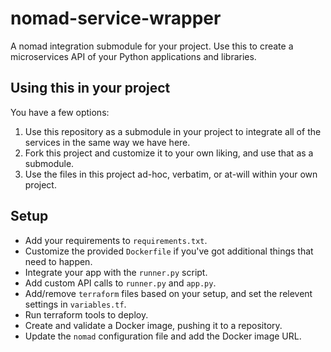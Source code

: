 # nomad-service-wrapper
A nomad integration submodule for your project.  Use this to create a
microservices API of your Python applications and libraries.

## Using this in your project

You have a few options:

1. Use this repository as a submodule in your project to integrate all of the
   services in the same way we have here.
2. Fork this project and customize it to your own liking, and use that as a
   submodule.
3. Use the files in this project ad-hoc, verbatim, or at-will within your own
   project.

## Setup

* Add your requirements to `requirements.txt`.
* Customize the provided `Dockerfile` if you've got additional things that need
  to happen.
* Integrate your app with the `runner.py` script.
* Add custom API calls to `runner.py` and `app.py`.
* Add/remove `terraform` files based on your setup, and set the relevent
  settings in `variables.tf`.
* Run terraform tools to deploy.
* Create and validate a Docker image, pushing it to a repository.
* Update the `nomad` configuration file and add the Docker image URL.

